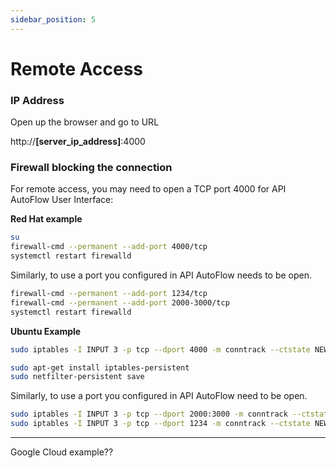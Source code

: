 ```yaml
---
sidebar_position: 5
---
```

# Remote Access

### **IP Address**

Open up the browser and go to URL

http://**[server_ip_address]**:4000

### Firewall blocking the connection

For remote access, you may need to open a TCP port 4000 for API AutoFlow User Interface:

**Red Hat example**

```bash
su
firewall-cmd --permanent --add-port 4000/tcp
systemctl restart firewalld
```

Similarly, to use a port you configured in API AutoFlow needs to be open.

```bash
firewall-cmd --permanent --add-port 1234/tcp
firewall-cmd --permanent --add-port 2000-3000/tcp
systemctl restart firewalld
```

**Ubuntu Example**

```bash
sudo iptables -I INPUT 3 -p tcp --dport 4000 -m conntrack --ctstate NEW,ESTABLISHED -j ACCEPT

sudo apt-get install iptables-persistent                  
sudo netfilter-persistent save
```

Similarly, to use a port you configured in API AutoFlow need to be open.

```bash
sudo iptables -I INPUT 3 -p tcp --dport 2000:3000 -m conntrack --ctstate NEW,ESTABLISHED -j ACCEPT
sudo iptables -I INPUT 3 -p tcp --dport 1234 -m conntrack --ctstate NEW,ESTABLISHED -j ACCEPT

```

---

Google Cloud example??